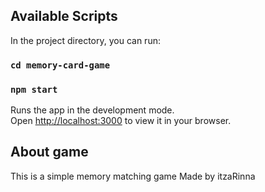 ## Available Scripts

In the project directory, you can run:

### `cd memory-card-game`
### `npm start`

Runs the app in the development mode.\
Open [http://localhost:3000](http://localhost:3000) to view it in your browser.

## About game
This is a simple memory matching game
Made by itzaRinna
